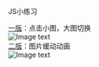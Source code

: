 JS小练习  
  
[一版](https://github.com/liuruiqi1993/project-test/blob/master/switch-figures/1st)：点击小图，大图切换  
![Image text](https://github.com/liuruiqi1993/project-test/blob/master/switch-figures/1st/images/switch1st.gif)  
[二版](https://github.com/liuruiqi1993/project-test/blob/master/switch-figures/2nd)：图片缓动动画  
![Image text](https://github.com/liuruiqi1993/project-test/blob/master/switch-figures/2nd/images/switch2nd.gif)
